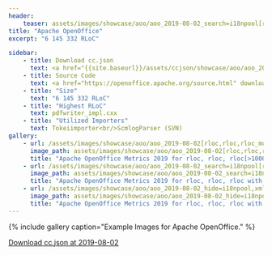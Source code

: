 ```yaml
---
header:
    teaser: assets/images/showcase/aoo/aoo_2019-08-02_search=i18npool[rloc,rloc,rloc_more_than_1000].png
title: "Apache OpenOffice"
excerpt: "6 145 332 RLoC"

sidebar:
    - title: Download cc.json
      text: <a href="{{site.baseurl}}/assets/ccjson/showcase/aoo/aoo_2019-08-02.cc.json" download>Code at 2019-08-02</a>
    - title: Source Code
      text: <a href="https://openoffice.apache.org/source.html" download>On project page</a>
    - title: "Size"
      text: "6 145 332 RLoC"
    - title: "Highest RLoC"
      text: pdfwriter_impl.cxx
    - title: "Utilized Importers"
      text: Tokeiimporter<br/>ScmlogParser (SVN)
gallery:
    - url: /assets/images/showcase/aoo/aoo_2019-08-02[rloc,rloc,rloc_more_than_1000].png
      image_path: assets/images/showcase/aoo/aoo_2019-08-02[rloc,rloc,rloc_more_than_1000].png
      title: "Apache OpenOffice Metrics 2019 for rloc, rloc, rloc[>1000 is red]"
    - url: /assets/images/showcase/aoo/aoo_2019-08-02_search=i18npool[rloc,rloc,rloc_more_than_1000].png
      image_path: assets/images/showcase/aoo/aoo_2019-08-02_search=i18npool[rloc,rloc,rloc_more_than_1000].png
      title: "Apache OpenOffice Metrics 2019 for rloc, rloc, rloc with search=i18npool"
    - url: /assets/images/showcase/aoo/aoo_2019-08-02_hide=i18npool,xml,xsl[rloc,rloc,rloc_more_than_1000].png
      image_path: assets/images/showcase/aoo/aoo_2019-08-02_hide=i18npool,xml,xsl[rloc,rloc,rloc_more_than_1000].png
      title: "Apache OpenOffice Metrics 2019 for rloc, rloc, rloc with hide=**/i18npool/**,*.xml,*.xsl"
---
```


{% include gallery caption="Example Images for Apache OpenOffice." %}

<!--
I would have liked this link to be in the sidebar but liquid properties don't work there.
I would also have liked this to be a markdown link but then the browser tries to open it instead of "download"ing it.
 -->

<a href="{{site.baseurl}}/assets/ccjson/showcase/aoo/aoo_2019-08-02.cc.json" download>Download cc.json at 2019-08-02</a>
